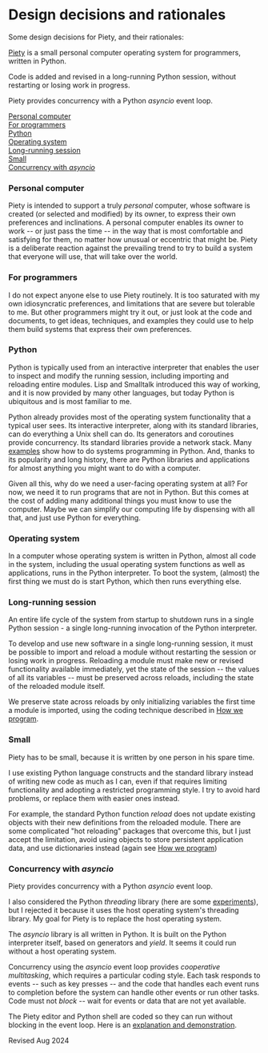
Design decisions and rationales
===============================

Some design decisions for Piety, and their rationales:

[Piety](..) is a small personal computer operating system for
programmers, written in Python.

Code is added and revised in a long-running Python session,  without
restarting or losing work in progress.

Piety provides concurrency with a Python *asyncio* event loop.

[Personal computer](#Personal-computer)  
[For programmers](#For-programmers)  
[Python](#Python)  
[Operating system](#Operating-system)  
[Long-running session](#Long-running-session)  
[Small](#Small)  
[Concurrency with *asyncio*](#Concurrency-with-asyncio)  
 
### Personal computer ###

Piety is intended to support a truly *personal* computer, whose software
is created (or selected and modified) by its owner, to express their own
preferences and inclinations.  A personal computer enables its owner to work
-- or just pass the time -- in the way that is most comfortable and satisfying for
them, no matter how unusual or eccentric that might be.   Piety is a deliberate
reaction against the prevailing trend to try to build a system that everyone
will use, that will take over the world.


### For programmers ###

I do not expect anyone else to use Piety routinely. It is too saturated with
my own idiosyncratic preferences, and limitations that are severe but
tolerable to me.  But other programmers  might try it out, or just look at
the code and documents, to get ideas, techniques, and examples they could
use to help them build systems that express their own preferences.

  
### Python ###

Python is typically used from an interactive interpreter that enables the
user to inspect and modify the running session, including importing and
reloading entire modules.  Lisp and Smalltalk introduced this way of
working, and it is now provided by many other languages, but today Python is
ubiquitous and is most familiar to me.

Python already provides most of the operating system functionality that a
typical user sees.   Its interactive interpreter, along with its standard
libraries, can do everything a Unix shell can do.   Its generators and
coroutines provide concurrency.   Its standard libraries provide a network stack.
Many [examples](utilities.md) show how to do systems programming in Python.
And, thanks to its popularity and long history, there are Python libraries
and applications for almost anything you might want to do with a computer. 

Given all this, why do we need a user-facing operating system at all?
For now, we need it to run programs that are not in Python.  But this comes at 
the cost of adding many additional things you must know to use the computer.
Maybe we can simplify our computing life by dispensing with all that, and
just use Python for everything.

 
### Operating system ###

In a computer whose operating system is written in Python, almost all code
in the system, including the usual operating system functions as well as
applications, runs in the Python interpreter.  To boot the system, (almost)
the first thing we must do is start Python, which then runs everything else.


### Long-running session ###

An entire life cycle of the system from startup to shutdown runs in a single
Python session - a single long-running invocation of the Python interpreter.

To develop and use new software in a single long-running session, it must be
possible to import and reload a module without restarting the session or
losing work in progress.   Reloading a module must make new or revised
functionality available immediately, yet the state of the session -- the
values of all its variables -- must be preserved across reloads, including
the state of the reloaded module itself.

We preserve state across reloads by only initializing variables the first time
a module is imported, using the coding technique described in
[How we program](../editors/HOW.md#Reloading-modules).

 
### Small ###

Piety has to be small, because it is written by one person in his spare time.

I use existing Python language constructs and the standard library  instead
of writing new code as much as I can, even if that requires limiting
functionality and adopting a restricted programming style. I try to avoid
hard problems, or replace them with easier ones instead.

For example, the standard Python function *reload* does not update  existing
objects with their new definitions from the reloaded module.   There are
some complicated "hot reloading" packages that overcome this, but I just
accept the limitation, avoid using objects to store persistent application
data, and use dictionaries instead (again see
[How we program](../editors/HOW.md#Modules-and-dictionaries-instead-of-classes-and-objects))


### Concurrency with *asyncio* ###

Piety provides concurrency with a Python *asyncio* event loop.

I also considered the Python *threading* library (here are  some
[experiments](../threads)), but I rejected it because it uses
the host operating system's threading library.  My goal for Piety is to
replace the host operating system.
 
The *asyncio* library is all written in Python.  It is built on the Python
interpreter itself, based on generators and *yield*.  It seems it could run
without a host operating system.

Concurrency using the *asyncio* event loop provides *cooperative multitasking*,
which requires a particular coding style.   Each task responds to events -- 
such as key presses -- and the code that handles each event runs to completion
before the system can handle other events or run other tasks.
Code must not *block* -- wait for events or data that are not yet available.

The Piety editor and Python shell are coded so they can run without blocking
in the event loop. Here is an
[explanation and demonstration](../piety/pmacs_blocking.md).


Revised Aug 2024


